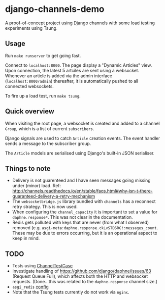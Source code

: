 # django-channels-demo
A proof-of-concept project using Django channels with some load testing experiments using Tsung.

## Usage
Run `make runserver` to get going fast.

Connect to `localhost:8000`. The page display a "Dynamic Articles" view. Upon connection, the latest 5 artciles are sent using a websocket. Whenever an article is added via the admin interface (`localhost:8000/admin`) thereafter, it is automatically pushed to all connected websockets.

To fire up a load test, run `make tsung`.

## Quick overview

When visiting the root page, a websocket is created and added to a channel `Group`, which is a list of current `subscribers`.

Django signals are used to catch `Article` creation events. The event handler sends a message to the subscriber group.

The `Article` models are serialised using Django's built-in JSON serialiser.

## Things to note
* Delivery is not guarenteed and I have seen messages going missing under (minor) load. Ref: http://channels.readthedocs.io/en/stable/faqs.html#why-isn-t-there-guaranteed-delivery-a-retry-mechanism
* The `websocketbridge.js` library bundled with `channels` has a reconnect retry strategy. This is now used.
* When configuring the `channel_capacity` it is important to set a value for `daphne.response*`. This was not clear in the documentation.
* Redis gets polluted with keys that are never (from what I observed) removed (e.g. `asgi-meta:daphne.response.ckLvSTDSRG!:messages_count`. These may be due to errors occurring, but it is an operational aspect to keep in mind.



## TODO
* Tests using [ChannelTestCase](http://channels.readthedocs.io/en/stable/testing.html#channeltestcase)
* Investigate handling of https://github.com/django/daphne/issues/63 (Request Queue Full), which affects both the HTTP and websocket requests. (Done...this was related to the `daphne.response` channel size.)
* `asgi_redis` [config](https://github.com/django/asgi_redis/#usage)
* Note that the Tsung tests currently do not work via `nginx`.

